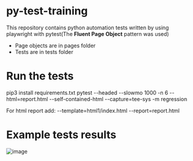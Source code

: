 # py-test-training
This repository contains python automation tests written by using playwright with pytest(The **Fluent Page Object** pattern was used)

* Page objects are in pages folder
* Tests are in tests folder

# Run the tests
pip3 install requirements.txt
pytest --headed --slowmo 1000 -n 6 --html=report.html --self-contained-html --capture=tee-sys -m regression

For html report add:
--template=html1/index.html --report=report.html

# Example tests results
![image](https://user-images.githubusercontent.com/7273568/224503717-e861b105-7b73-4a5e-bae7-b3f43c22d72d.png)

